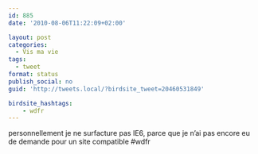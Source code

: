 ```yaml
---
id: 885
date: '2010-08-06T11:22:09+02:00'

layout: post
categories:
  - Vis ma vie
tags:
  - tweet
format: status
publish_social: no
guid: 'http://tweets.local/?birdsite_tweet=20460531849'

birdsite_hashtags:
    - wdfr
---
```


personnellement je ne surfacture pas IE6, parce que je n’ai pas encore eu de demande pour un site compatible #wdfr